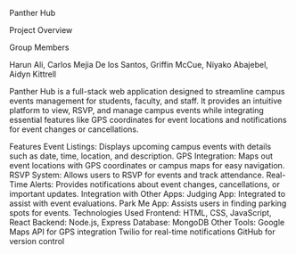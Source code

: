 Panther Hub

Project Overview

Group Members 

Harun Ali, Carlos Mejia De los Santos, Griffin McCue, Niyako Abajebel, Aidyn Kittrell

Panther Hub is a full-stack web application designed to streamline campus events management for students, faculty, and staff. It provides an intuitive platform to view, RSVP, and manage campus events while integrating essential features like GPS coordinates for event locations and notifications for event changes or cancellations.

Features
Event Listings: Displays upcoming campus events with details such as date, time, location, and description.
GPS Integration: Maps out event locations with GPS coordinates or campus maps for easy navigation.
RSVP System: Allows users to RSVP for events and track attendance.
Real-Time Alerts: Provides notifications about event changes, cancellations, or important updates.
Integration with Other Apps:
Judging App: Integrated to assist with event evaluations.
Park Me App: Assists users in finding parking spots for events.
Technologies Used
Frontend: HTML, CSS, JavaScript, React
Backend: Node.js, Express
Database: MongoDB
Other Tools:
Google Maps API for GPS integration
Twilio for real-time notifications
GitHub for version control
